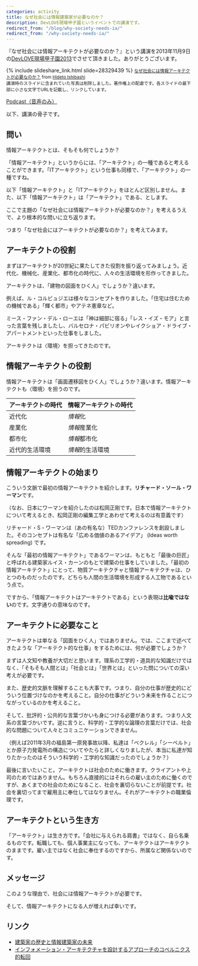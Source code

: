 ```yaml
---
categories: activity
title: なぜ社会には情報建築家が必要なのか？
description: DevLOVE現場甲子園というイベントでの講演です。
redirect_from: "/blog/why-society-needs-ia/"
redirect_from: "/why-society-needs-ia/"
---
```


『なぜ社会には情報アーキテクトが必要なのか？』という講演を2013年11月9日の[DevLOVE現場甲子園2013](http://devlove.doorkeeper.jp/events/5464)でさせて頂きました。ありがとうございます。

{% include slideshare_link.html slide=28329439 %}
<small><a href="https://www.slideshare.net/HidetoIshibashi/ss-28329439" title="なぜ社会には情報アーキテクトが必要なのか？" target="_blank">なぜ社会には情報アーキテクトが必要なのか？</a> from <a href="http://www.slideshare.net/HidetoIshibashi" target="_blank">Hideto Ishibashi</a><br>
講演時のスライドに含まれていた写真は削除しました。著作権上の配慮です。各スライドの最下部に小さな文字でURLを記載し、リンクしています。</small>

[Podcast（音声のみ）](http://talk.ishibashihideto.net/post/67230091887/iap-21)

以下、講演の骨子です。

## 問い

情報アーキテクトとは、そもそも何でしょうか？

「情報アーキテクト」というからには、「アーキテクト」の一種であると考えることができます。「ITアーキテクト」という仕事も同様で、「アーキテクト」の一種ですね。

以下「情報アーキテクト」と「ITアーキテクト」をほとんど区別しません。また、以下「情報アーキテクト」は「アーキテクト」である、とします。

ここで主題の「なぜ社会には情報アーキテクトが必要なのか？」を考えるうえで、より根本的な問いに立ち返ります。

つまり「なぜ社会にはアーキテクトが必要なのか？」を考えてみます。

## アーキテクトの役割

まずはアーキテクトが20世紀に果たしてきた役割を振り返ってみましょう。近代化、機械化、産業化、都市化の時代に、人々の生活環境を形作ってきました。

アーキテクトは、「建物の図面をひく人」でしょうか？違います。

例えば、ル・コルビュジエは様々なコンセプトを作りました。「住宅は住むための機械である」「輝く都市」やアテネ憲章など。

ミース・ファン・デル・ローエは「神は細部に宿る」「レス・イズ・モア」と言った言葉を残しましたし、バルセロナ・パビリオンやレイクショア・ドライブ・アパートメントといった仕事をしました。

アーキテクトは〈環境〉を担ってきたのです。

## 情報アーキテクトの役割

情報アーキテクトは「画面遷移図をひく人」でしょうか？違います。情報アーキテクトも〈環境〉を担うのです。

| アーキテクトの時代 | 情報アーキテクトの時代 |
|------------------------------|-------------------------------------|
| 近代化 | *情報*化 |
| 産業化 | *情報*産業化 |
| 都市化 | *情報*都市化 |
| 近代的生活環境 | *情報*的生活環境 |

## 情報アーキテクトの始まり

こういう文脈で最初の情報アーキテクトを紹介します。**リチャード・ソール・ワーマン**です。

（なお、日本にワーマンを紹介したのは松岡正剛です。日本で情報アーキテクトについて考えるとき、松岡正剛の編集工学とあわせて考えるのは有意義です）

リチャード・S・ワーマンは（あの有名な）TEDカンファレンスを創設しました。そのコンセプトは有名な「広める価値のあるアイデア」 (Ideas worth spreading) です。

そんな「最初の情報アーキテクト」であるワーマンは、もともと「最後の巨匠」と呼ばれる建築家ルイス・カーンのもとで建築の仕事をしていました。「最初の情報アーキテクト」にとって、物質アーキテクチャと情報アーキテクチャは、ひとつのものだったのです。どちらも人間の生活環境を形成する人工物であるという点で。

ですから、「情報アーキテクトはアーキテクトである」という表現は**比喩ではない**のです。文字通りの意味なのです。

## アーキテクトに必要なこと

アーキテクトは単なる「図面をひく人」ではありません。では、ここまで述べてきたような「アーキテクト的な仕事」をするためには、何が必要でしょうか？

まずは人文知や教養が大切だと思います。理系の工学的・道具的な知識だけではなく、「そもそも人間とは」「社会とは」「世界とは」といった問についての深い考えが必要です。

また、歴史的文脈を理解することも大事です。つまり、自分の仕事が歴史的にどういう位置づけなのかを考えること。自分の仕事がどういう未来を作ることにつながっているのかを考えること。

そして、批評的・公共的な言葉づかいも身につける必要があります。つまり人文系の言葉づかいです。逆に言うと、科学的・工学的な論理の言葉だけでは、社会的な問題について人々とコミュニケーションできません。

（例えば2011年3月の福島第一原発事故以降、私達は「ベクレル」「シーベルト」とか原子力発電所の構造についてやたらと詳しくなりましたが、本当に私達が知りたかったのはそういう科学的・工学的な知識だったのでしょうか？）

最後に言いたいこと。アーキテクトは社会のために働きます。クライアントや上司のためではありません。もちろん直接的にはそれらの雇い主のために働くのですが、あくまでの社会のためになること、社会を裏切らないことが前提です。社会を裏切ってまで雇用主に奉仕してはなりません。それがアーキテクトの職業倫理です。

## アーキテクトという生き方

「アーキテクト」は生き方です。「会社に与えられる肩書」ではなく、自ら名乗るものです。転職しても、個人事業主になっても、アーキテクトはアーキテクトのままです。雇い主ではなく社会に奉仕するのですから、所属など関係ないのです。

## メッセージ

このような理由で、社会には情報アーキテクトが必要です。

そして、情報アーキテクトになる人が増えれば幸いです。

## リンク

- [建築家の歴史と情報建築家の未来](/blog/2014/04/25/future-of-information-architect.html)
- [インフォメーション・アーキテクチャを設計するアプローチのコペルニクス的転回](/blog/2014/04/25/copernican-turn-on-information-architecture.html)
